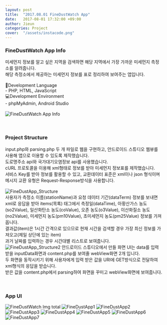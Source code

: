 ```yaml
---
layout: post
title:  "2017.08.01 FineDustWatch App"
date:   2017-08-01 17:32:00 +09:00
author: Jieun
categories: Project
cover:  "/assets/instacode.png"
---
```


### FineDustWatch App Info
미세먼지 정보를 알고 싶은 지역을 검색하면 해당 지역에서 가장 가까운 미세먼지 측정소를 알려줍니다.<br/>
해당 측정소에서 제공하는 미세먼지 정보를 표로 정리하여 보여주는 앱입니다.<br/>
<br/>
📝Development Language<br/>
    - PHP, HTML, JavaScript<br/>
💻Development Environment<br/>
    - phpMyAdmin, Android Studio<br/>
<br/>
<img src="/assets/2017_FineDustWatch/FineDustApp_Info.png" title="FineDustWatch App Info">
<br/><br/><br/>
### Project Structure
input.php와 parsing.php 두 개 파일로 웹을 구현하고, 안드로이드 스튜디오 웹뷰를 사용해 앱으로 이용할 수 있도록 제작했습니다.<br/>
도로명주소 api와 국가대기오염정보 api를 사용했습니다.<br/>
cURL 프로토콜을 이용해 xml형태로 정보를 받아 미세먼지 정보표를 제작했습니다.<br/>
서비스 Key를 받아 정보를 활용할 수 있고, 교환데이터 표준은 xml이나 json 형식이며 메시지 교환 유형은 Request-Response방식을 사용합니다.<br/><br/>
<img src="/assets/2017_FineDustWatch/FineDustApp_Structure.jpg" title="FineDustApp_Structure">
<br/>
사용자가 측정소 이름(stationName)과 요청 데이터 기간(dataTerm) 정보를 보내면<br/>xml로 응답을 받아 items(목록) 태그에서 측정일(dataTime), 아황산가스 농도(so2Value), 일산화탄소 농도(coValue), 오존 농도(o3Value), 이산화질소 농도(no2Value), 미세먼지 농도(pm10Value), 초미세먼지 농도(pm25Value) 정보를 가져옵니다.<br/>결과값(item)은 1시간 간격으로 있으므로 현재 시간을 검색할 경우 가장 최신 정보를 가져오고(제일 상단에 있는 item)<br/>과거 날짜를 입력하는 경우 시간대별 리스트로 보여줍니다.<br/>
<img src="/assets/2017_FineDustWatch/FineDustApp_Structure2.png" title="FineDustApp_Structure2">
안드로이드 스튜디오에서 만들 화면 UI는 data를 입력 받을 inputData화면과 content.php를 보여줄 webView화면 2개 입니다.<br/>두 화면을 동작시키기 위해 사용자에게 입력 받은 값을 URI에 GET방식으로 전달하여 xml형식의 응답을 받습니다.<br/>받은 값을 content.php에서 parsing하여 화면을 꾸미고 webView화면에 보여줍니다.
<br/><br/><br/>
### App UI
<img src="/assets/2017_FineDustWatch/FineDustApp Screen.jpg" title="FineDustWatch Img total">
<img src="/assets/2017_FineDustWatch/FineDustApp1.png" title="FineDustApp1">
<img src="/assets/2017_FineDustWatch/FineDustApp2.png" title="FineDustApp2">
<img src="/assets/2017_FineDustWatch/FineDustApp3.png" title="FineDustApp3">
<img src="/assets/2017_FineDustWatch/FineDustApp4.png" title="FineDustApp4">
<img src="/assets/2017_FineDustWatch/FineDustApp5.png" title="FineDustApp5">
<img src="/assets/2017_FineDustWatch/FineDustApp6.png" title="FineDustApp6">
<img src="/assets/2017_FineDustWatch/FineDustApp7.png" title="FineDustApp7">
